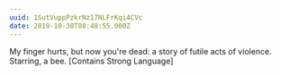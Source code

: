 ```yaml
---
uuid: 1SutVuppPzkrNz17NLFrKqi4CVc
date: 2019-10-30T08:48:55.000Z
---
```


My finger hurts, but now you're dead: a story of futile acts of violence. Starring, a bee. [Contains Strong Language]